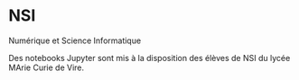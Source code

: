 # NSI
Numérique et Science Informatique

Des notebooks Jupyter sont mis à la disposition des élèves de NSI du lycée MArie Curie de Vire.
